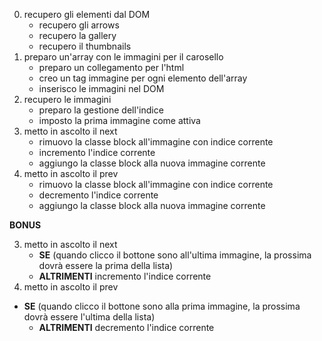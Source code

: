 0. recupero gli elementi dal DOM
   - recupero gli arrows
   - recupero la gallery
   - recupero il thumbnails
1. preparo un'array con le immagini per il carosello
   - preparo un collegamento per l'html
   - creo un tag immagine per ogni elemento dell'array
   - inserisco le immagini nel DOM
2. recupero le immagini
   - preparo la gestione dell'indice
   - imposto la prima immagine come attiva
3. metto in ascolto il next
   - rimuovo la classe block all'immagine con indice corrente
   - incremento l'indice corrente
   - aggiungo la classe block alla nuova immagine corrente
4. metto in ascolto il prev
   - rimuovo la classe block all'immagine con indice corrente
   - decremento l'indice corrente
   - aggiungo la classe block alla nuova immagine corrente

**BONUS**

3. metto in ascolto il next
   - **SE** (quando clicco il bottone sono all'ultima immagine, la prossima dovrà essere la prima della lista)
   - **ALTRIMENTI** incremento l'indice corrente
4. metto in ascolto il prev

- **SE** (quando clicco il bottone sono alla prima immagine, la prossima dovrà essere l'ultima della lista)
  - **ALTRIMENTI** decremento l'indice corrente
